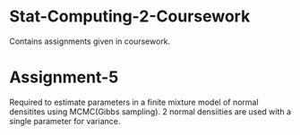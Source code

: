 # Stat-Computing-2-Coursework
Contains assignments given in coursework.

# Assignment-5
Required to estimate parameters in a finite mixture model of normal densitites using MCMC(Gibbs sampling). 2 normal densiities are used with a single parameter for variance.
